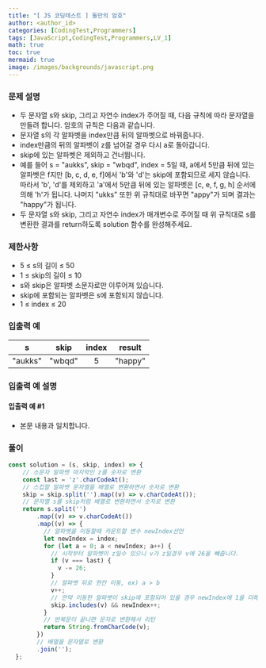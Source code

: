 ```yaml
---
title: "[ JS 코딩테스트 ] 둘만의 암호"
author: <author_id>
categories: [CodingTest,Programmers]
tags: [JavaScript,CodingTest,Programmers,LV_1]
math: true
toc: true
mermaid: true
image: /images/backgrounds/javascript.png
---
```


### 문제 설명

- 두 문자열 s와 skip, 그리고 자연수 index가 주어질 때, 다음 규칙에 따라 문자열을 만들려 합니다. 암호의 규칙은 다음과 같습니다.
- 문자열 s의 각 알파벳을 index만큼 뒤의 알파벳으로 바꿔줍니다.
- index만큼의 뒤의 알파벳이 z를 넘어갈 경우 다시 a로 돌아갑니다.
- skip에 있는 알파벳은 제외하고 건너뜁니다.
- 예를 들어 s = "aukks", skip = "wbqd", index = 5일 때, a에서 5만큼 뒤에 있는 알파벳은 f지만 [b, c, d, e, f]에서 'b'와 'd'는 skip에 포함되므로 세지 않습니다. 따라서 'b', 'd'를 제외하고 'a'에서 5만큼 뒤에 있는 알파벳은 [c, e, f, g, h] 순서에 의해 'h'가 됩니다. 나머지 "ukks" 또한 위 규칙대로 바꾸면 "appy"가 되며 결과는 "happy"가 됩니다.
- 두 문자열 s와 skip, 그리고 자연수 index가 매개변수로 주어질 때 위 규칙대로 s를 변환한 결과를 return하도록 solution 함수를 완성해주세요.

### 제한사항
- 5 ≤ s의 길이 ≤ 50
- 1 ≤ skip의 길이 ≤ 10
- s와 skip은 알파벳 소문자로만 이루어져 있습니다.
- skip에 포함되는 알파벳은 s에 포함되지 않습니다.
- 1 ≤ index ≤ 20

### 입출력 예
|s|	skip |	index|	result|
|:---:|:---:|:---:|:---:|
|"aukks"|	"wbqd"|	5|	"happy"|

### 입출력 예 설명
#### 입출력 예 #1
- 본문 내용과 일치합니다.


### 풀이

```javascript
const solution = (s, skip, index) => {
    // 소문자 알파벳 마지막인 z를 숫자로 변환
    const last = 'z'.charCodeAt();
    // 스킵할 알파벳 문자열을 배열로 변환하면서 숫자로 변환
    skip = skip.split('').map((v) => v.charCodeAt());
    // 문자열 s를 skip처럼 배열로 변환하면서 숫자로 변환
    return s.split('')
        .map((v) => v.charCodeAt())
        .map((v) => {
          // 알파벳을 이동할때 카운트할 변수 newIndex선언
          let newIndex = index;
          for (let a = 0; a < newIndex; a++) {
            // 시작부터 알파벳이 z일수 있으니 v가 z일경우 v에 26을 빼줍니다.
            if (v === last) {
              v -= 26;
            }
            // 알파벳 뒤로 한칸 이동, ex) a > b
            v++;
            // 만약 이동한 알파벳이 skip에 포함되어 있을 경우 newIndex에 1을 더해 한 번 더 반복
            skip.includes(v) && newIndex++;
          }
          // 반복문이 끝나면 문자로 변환해서 리턴
          return String.fromCharCode(v);
        })
        // 배열을 문자열로 변환
        .join('');
  };
```
